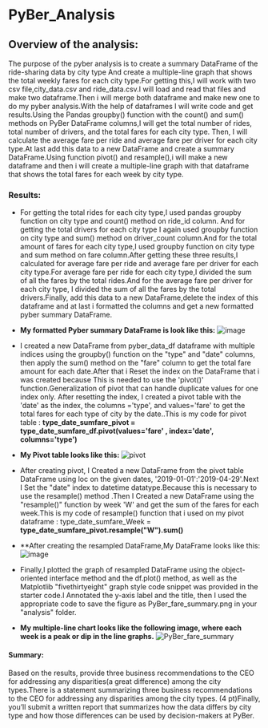 # PyBer_Analysis
## Overview of the analysis:
The purpose of the pyber analysis is to create a summary DataFrame of the ride-sharing data by city type And create a multiple-line graph that shows the total weekly fares for each city type.For getting this,I will work with two csv file,city_data.csv and ride_data.csv.I will load and read that files and make two dataframe.Then i will merge both dataframe and make new one to do my pyber analysis.With the help of dataframes I will write code and get results.Using the Pandas groupby() function with the count() and sum() methods on PyBer DataFrame columns,I will get the total number of rides, total number of drivers, and the total fares for each city type. Then, I will calculate the average fare per ride and average fare per driver for each city type.At last add this data to a new DataFrame and create a summary DataFrame.Using function pivot() and resample(),i will make a new dataframe and then i will create a multiple-line graph with that dataframe that shows the total fares for each week by city type.


### Results:
* For getting the total rides for each city type,I used pandas groupby function on city type and count() method on ride_id column. And for getting the total drivers for each city type I again used groupby function on city type and sum() method on driver_count column.And for  the total amount of fares for each city type,I used groupby function on city type and sum method on fare column.After getting these three results,I calculated for average fare per ride and average fare per driver for each city type.For average fare per ride for each city type,I divided the sum of all the fares by the total rides.And for the average fare per driver for each city type, I divided the sum of all the fares by the total drivers.Finally, add this data to a new DataFrame,delete the index of this dataframe and at last i formatted the columns and get a new formatted pyber summary DataFrame.

* **My formatted Pyber summary DataFrame is look like this:**
![image](https://user-images.githubusercontent.com/90277142/137607708-f727b03c-e98e-4b3d-9f0c-363a9855303f.png)


* I created a new DataFrame from pyber_data_df dataframe with multiple indices using the groupby() function on the "type" and "date" columns, then apply the sum() method on the "fare" column to get the total fare amount for each date.After that i Reset the index on the DataFrame that i was created because This is needed to use the 'pivot()' function.Generalization of pivot that can handle duplicate values for one index only. After resetting the index, I created a pivot table with the 'date' as the index, the columns ='type', and values='fare' to get the total fares for each type of city by the date..This is my code for pivot table : 
**type_date_sumfare_pivot = type_date_sumfare_df.pivot(values='fare' , index='date', columns='type')** 

* **My Pivot table looks like this:**
![pivot](https://user-images.githubusercontent.com/90277142/137608429-a9489b53-d15d-441d-a7a0-e4206fa7a143.png)


* After creating pivot, I Created a new DataFrame from the pivot table DataFrame using loc on the given dates, '2019-01-01':'2019-04-29'.Next I Set the "date" index to datetime datatype.Because this is necessary to use the resample() method .Then I Created a new DataFrame using the "resample()" function by week 'W' and get the sum of the fares for each week.This is my code of resample() function that i used on my pivot dataframe : type_date_sumfare_Week = **type_date_sumfare_pivot.resample("W").sum()**

* **After creating the resampled DataFrame,My DataFrame looks like this:
![image](https://user-images.githubusercontent.com/90277142/137608740-075af994-e082-448c-bae9-c57c1e9c8d0d.png)


* Finally,I plotted the graph of resampled DataFrame using the object-oriented interface method and the df.plot() method, as well as the Matplotlib "fivethirtyeight" graph style code snippet was provided in the starter code.I Annotated the y-axis label and the title, then I used the appropriate code to save the figure as PyBer_fare_summary.png in your "analysis" folder.

* **My multiple-line chart looks like the following image, where each week is a peak or dip in the line graphs.**
![PyBer_fare_summary](https://user-images.githubusercontent.com/90277142/137608956-26631aa2-c05a-4e96-a667-bb91a6a1520b.png)

     
#### Summary:
Based on the results, provide three business recommendations to the CEO for addressing any disparities(a great difference) among the city types.There is a statement summarizing three business recommendations to the CEO for addressing any disparities among the city types. (4 pt)Finally, you’ll submit a written report that summarizes how the data differs by city type and how those differences can be used by decision-makers at PyBer.
